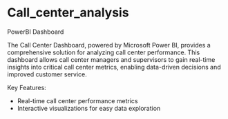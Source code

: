 # Call_center_analysis
PowerBI Dashboard

The Call Center Dashboard, powered by Microsoft Power BI, provides a comprehensive solution for analyzing call center performance. 
This dashboard allows call center managers and supervisors to gain real-time insights into critical call center metrics,
enabling data-driven decisions and improved customer service.

Key Features:
- Real-time call center performance metrics
- Interactive visualizations for easy data exploration
